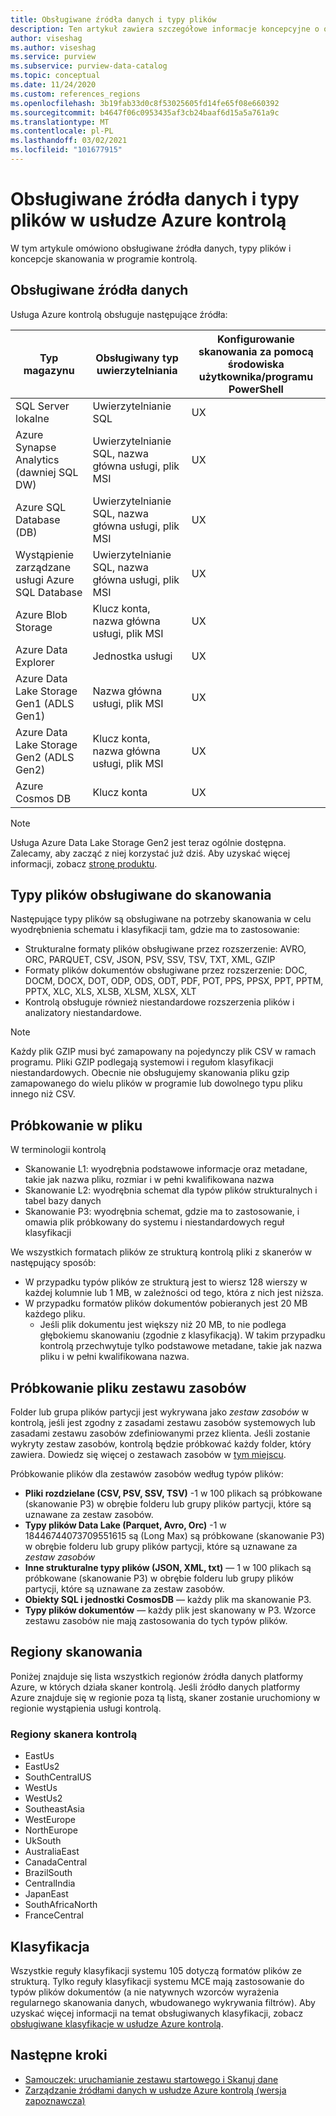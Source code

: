 ```yaml
---
title: Obsługiwane źródła danych i typy plików
description: Ten artykuł zawiera szczegółowe informacje koncepcyjne o obsługiwanych źródłach danych i typach plików w programie kontrolą.
author: viseshag
ms.author: viseshag
ms.service: purview
ms.subservice: purview-data-catalog
ms.topic: conceptual
ms.date: 11/24/2020
ms.custom: references_regions
ms.openlocfilehash: 3b19fab33d0c8f53025605fd14fe65f08e660392
ms.sourcegitcommit: b4647f06c0953435af3cb24baaf6d15a5a761a9c
ms.translationtype: MT
ms.contentlocale: pl-PL
ms.lasthandoff: 03/02/2021
ms.locfileid: "101677915"
---
```

# <a name="supported-data-sources-and-file-types-in-azure-purview"></a>Obsługiwane źródła danych i typy plików w usłudze Azure kontrolą

W tym artykule omówiono obsługiwane źródła danych, typy plików i koncepcje skanowania w programie kontrolą.

## <a name="supported-data-sources"></a>Obsługiwane źródła danych

Usługa Azure kontrolą obsługuje następujące źródła:

| Typ magazynu | Obsługiwany typ uwierzytelniania | Konfigurowanie skanowania za pomocą środowiska użytkownika/programu PowerShell |
| ---------- | ------------------- | ------------------------------ |
| SQL Server lokalne                   | Uwierzytelnianie SQL                        | UX                                |
| Azure Synapse Analytics (dawniej SQL DW)            | Uwierzytelnianie SQL, nazwa główna usługi, plik MSI               | UX                             |
| Azure SQL Database (DB)                  | Uwierzytelnianie SQL, nazwa główna usługi, plik MSI               | UX |
| Wystąpienie zarządzane usługi Azure SQL Database      | Uwierzytelnianie SQL, nazwa główna usługi, plik MSI               | UX    |
| Azure Blob Storage                       | Klucz konta, nazwa główna usługi, plik MSI | UX            |
| Azure Data Explorer                      | Jednostka usługi                              | UX            |
| Azure Data Lake Storage Gen1 (ADLS Gen1) | Nazwa główna usługi, plik MSI                              | UX            |
| Azure Data Lake Storage Gen2 (ADLS Gen2) | Klucz konta, nazwa główna usługi, plik MSI            | UX            |
| Azure Cosmos DB                          | Klucz konta                                    | UX            |


> [!Note]
> Usługa Azure Data Lake Storage Gen2 jest teraz ogólnie dostępna. Zalecamy, aby zacząć z niej korzystać już dziś. Aby uzyskać więcej informacji, zobacz [stronę produktu](https://azure.microsoft.com/en-us/services/storage/data-lake-storage/).

## <a name="file-types-supported-for-scanning"></a>Typy plików obsługiwane do skanowania

Następujące typy plików są obsługiwane na potrzeby skanowania w celu wyodrębnienia schematu i klasyfikacji tam, gdzie ma to zastosowanie:

- Strukturalne formaty plików obsługiwane przez rozszerzenie: AVRO, ORC, PARQUET, CSV, JSON, PSV, SSV, TSV, TXT, XML, GZIP
- Formaty plików dokumentów obsługiwane przez rozszerzenie: DOC, DOCM, DOCX, DOT, ODP, ODS, ODT, PDF, POT, PPS, PPSX, PPT, PPTM, PPTX, XLC, XLS, XLSB, XLSM, XLSX, XLT
- Kontrolą obsługuje również niestandardowe rozszerzenia plików i analizatory niestandardowe.
 
> [!Note]
> Każdy plik GZIP musi być zamapowany na pojedynczy plik CSV w ramach programu. Pliki GZIP podlegają systemowi i regułom klasyfikacji niestandardowych. Obecnie nie obsługujemy skanowania pliku gzip zamapowanego do wielu plików w programie lub dowolnego typu pliku innego niż CSV. 

## <a name="sampling-within-a-file"></a>Próbkowanie w pliku

W terminologii kontrolą
- Skanowanie L1: wyodrębnia podstawowe informacje oraz metadane, takie jak nazwa pliku, rozmiar i w pełni kwalifikowana nazwa
- Skanowanie L2: wyodrębnia schemat dla typów plików strukturalnych i tabel bazy danych
- Skanowanie P3: wyodrębnia schemat, gdzie ma to zastosowanie, i omawia plik próbkowany do systemu i niestandardowych reguł klasyfikacji

We wszystkich formatach plików ze strukturą kontrolą pliki z skanerów w następujący sposób:

- W przypadku typów plików ze strukturą jest to wiersz 128 wierszy w każdej kolumnie lub 1 MB, w zależności od tego, która z nich jest niższa.
- W przypadku formatów plików dokumentów pobieranych jest 20 MB każdego pliku.
    - Jeśli plik dokumentu jest większy niż 20 MB, to nie podlega głębokiemu skanowaniu (zgodnie z klasyfikacją). W takim przypadku kontrolą przechwytuje tylko podstawowe metadane, takie jak nazwa pliku i w pełni kwalifikowana nazwa.

## <a name="resource-set-file-sampling"></a>Próbkowanie pliku zestawu zasobów

Folder lub grupa plików partycji jest wykrywana jako *zestaw zasobów* w kontrolą, jeśli jest zgodny z zasadami zestawu zasobów systemowych lub zasadami zestawu zasobów zdefiniowanymi przez klienta. Jeśli zostanie wykryty zestaw zasobów, kontrolą będzie próbkować każdy folder, który zawiera. Dowiedz się więcej o zestawach zasobów w [tym miejscu](concept-resource-sets.md).

Próbkowanie plików dla zestawów zasobów według typów plików:

- **Pliki rozdzielane (CSV, PSV, SSV, TSV)** -1 w 100 plikach są próbkowane (skanowanie P3) w obrębie folderu lub grupy plików partycji, które są uznawane za zestaw zasobów.
- **Typy plików Data Lake (Parquet, Avro, Orc)** -1 w 18446744073709551615 są (Long Max) są próbkowane (skanowanie P3) w obrębie folderu lub grupy plików partycji, które są uznawane za *zestaw zasobów*
- **Inne strukturalne typy plików (JSON, XML, txt)** — 1 w 100 plikach są próbkowane (skanowanie P3) w obrębie folderu lub grupy plików partycji, które są uznawane za zestaw zasobów.
- **Obiekty SQL i jednostki CosmosDB** — każdy plik ma skanowanie P3.
- **Typy plików dokumentów** — każdy plik jest skanowany w P3. Wzorce zestawu zasobów nie mają zastosowania do tych typów plików.

## <a name="scan-regions"></a>Regiony skanowania
Poniżej znajduje się lista wszystkich regionów źródła danych platformy Azure, w których działa skaner kontrolą. Jeśli źródło danych platformy Azure znajduje się w regionie poza tą listą, skaner zostanie uruchomiony w regionie wystąpienia usługi kontrolą.
 
### <a name="purview-scanner-regions"></a>Regiony skanera kontrolą

- EastUs
- EastUs2 
- SouthCentralUS
- WestUs
- WestUs2
- SoutheastAsia
- WestEurope
- NorthEurope
- UkSouth
- AustraliaEast
- CanadaCentral
- BrazilSouth
- CentralIndia
- JapanEast
- SouthAfricaNorth
- FranceCentral

## <a name="classification"></a>Klasyfikacja

Wszystkie reguły klasyfikacji systemu 105 dotyczą formatów plików ze strukturą. Tylko reguły klasyfikacji systemu MCE mają zastosowanie do typów plików dokumentów (a nie natywnych wzorców wyrażenia regularnego skanowania danych, wbudowanego wykrywania filtrów). Aby uzyskać więcej informacji na temat obsługiwanych klasyfikacji, zobacz [obsługiwane klasyfikacje w usłudze Azure kontrolą](supported-classifications.md).

## <a name="next-steps"></a>Następne kroki

- [Samouczek: uruchamianie zestawu startowego i Skanuj dane](tutorial-scan-data.md)
- [Zarządzanie źródłami danych w usłudze Azure kontrolą (wersja zapoznawcza)](manage-data-sources.md)